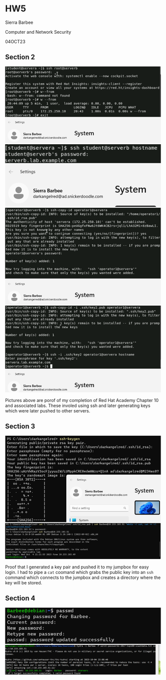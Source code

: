 # HW5

Sierra Barbee

Computer and Network Security

04OCT23

## Section 2 
![SS number 1](https://github.com/DarkAngelRed/Barbee-CNS-Lab-23/blob/main/HW5/RHE_pt1.png)
![SS number 2](https://github.com/DarkAngelRed/Barbee-CNS-Lab-23/blob/main/HW5/RHE_pt2.png)
![SS number 3](https://github.com/DarkAngelRed/Barbee-CNS-Lab-23/blob/main/HW5/RHE_pt3.png)
![SS number 4](https://github.com/DarkAngelRed/Barbee-CNS-Lab-23/blob/main/HW5/RHE_pt4.png)

Pictures above are porof of my completion of Red Hat Academy Chapter 10 and associated labs. These involed using ssh and later generating keys which were later pushed to other servers. 

## Section 3

![Key Gen](https://github.com/DarkAngelRed/Barbee-CNS-Lab-23/blob/main/HW5/Key-gen.png)
![Key Setup and Use](https://github.com/DarkAngelRed/Barbee-CNS-Lab-23/blob/main/HW5/key-use.png)

Proof that I generated a key pair and pushed it to my jumpbox for easy login. I had to pipe a `cat` coomand which grabs the public key into an `ssh` command which connects to the jumpbox and creates a directory where the key will be stored. 

## Section 4
![Pass Change](https://github.com/DarkAngelRed/Barbee-CNS-Lab-23/blob/main/HW5/password_change.png)
![Hydra results](https://github.com/DarkAngelRed/Barbee-CNS-Lab-23/blob/main/HW5/Hydra.PNG)

